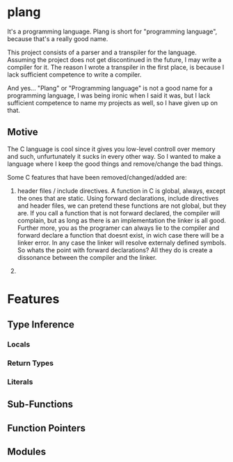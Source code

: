 # plang

It's a programming language. Plang is short for "programming language", because that's a really good name.

This project consists of a parser and a transpiler for the language. Assuming the project does not get discontinued in the future, I may write a compiler for it.
The reason I wrote a transpiler in the first place, is because I lack sufficient competence to write a compiler.

And yes... "Plang" or "Programming language" is not a good name for a programming language, I was being ironic when I said it was, but I lack sufficient competence to name my projects as well, so I have given up on that.

## Motive
The C language is cool since it gives you low-level controll over memory and such, unfurtunately it sucks in every other way. So I wanted to make a language where I keep the good things and remove/change the bad things. 

Some C features that have been removed/changed/added are:

1. header files / include directives. A function in C is global, always, except the ones that are static. Using forward declarations, include directives and header files, we can pretend these functions are not global, but they are. If you call a function that is not forward declared, the compiler will complain, but as long as there is an implementation the linker is all good. Further more, you as the programer can always lie to the compiler and forward declare a function that doesnt exist, in wich case there will be a linker error. In any case the linker will resolve externaly defined symbols. So whats the point with forward declarations? All they do is create a dissonance between the compiler and the linker.

2. 





# Features

## Type Inference

### Locals
### Return Types
### Literals

## Sub-Functions

## Function Pointers

## Modules

